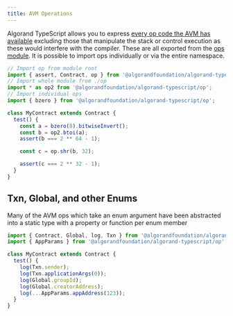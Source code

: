 ```yaml
---
title: AVM Operations
---
```


Algorand TypeScript allows you to express [every op code the AVM has available](https://dev.algorand.co/reference/algorand-teal/opcodes/) excluding those that manipulate the stack or control execution as these would interfere with the compiler. These are all exported from the [ops module](api/op/README). It is possible to import ops individually or via the entire namespace.

```ts
// Import op from module root
import { assert, Contract, op } from '@algorandfoundation/algorand-typescript';
// Import whole module from ./op
import * as op2 from '@algorandfoundation/algorand-typescript/op';
// Import individual ops
import { bzero } from '@algorandfoundation/algorand-typescript/op';

class MyContract extends Contract {
  test() {
    const a = bzero(8).bitwiseInvert();
    const b = op2.btoi(a);
    assert(b === 2 ** 64 - 1);

    const c = op.shr(b, 32);

    assert(c === 2 ** 32 - 1);
  }
}
```

## Txn, Global, and other Enums

Many of the AVM ops which take an enum argument have been abstracted into a static type with a property or function per enum member

```ts
import { Contract, Global, log, Txn } from '@algorandfoundation/algorand-typescript';
import { AppParams } from '@algorandfoundation/algorand-typescript/op';

class MyContract extends Contract {
  test() {
    log(Txn.sender);
    log(Txn.applicationArgs(0));
    log(Global.groupId);
    log(Global.creatorAddress);
    log(...AppParams.appAddress(123));
  }
}
```
